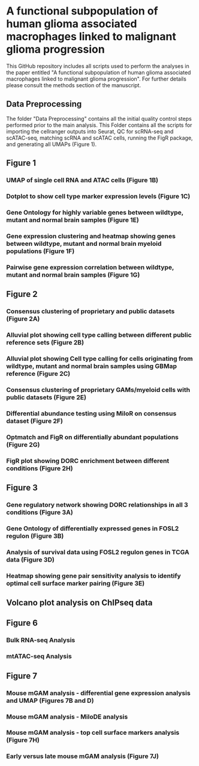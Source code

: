 # A functional subpopulation of human glioma associated macrophages linked to malignant glioma progression

This GitHub repository includes all scripts used to perform the analyses in the paper entitled "A functional subpopulation of human glioma associated macrophages linked to malignant glioma progression". For further details please consult the methods section of the manuscript.

## Data Preprocessing

The folder "Data Preprocessing" contains all the initial quality control steps performed prior to the main analysis. This Folder contains all the scripts for importing the cellranger outputs into Seurat, QC for scRNA-seq and scATAC-seq, matching scRNA and scATAC cells, running the FigR package, and generating all UMAPs (Figure 1).

## Figure 1

### UMAP of single cell RNA and ATAC cells (Figure 1B)

### Dotplot to show cell type marker expression levels (Figure 1C)

### Gene Ontology for highly variable genes between wildtype, mutant and normal brain samples (Figure 1E)

### Gene expression clustering and heatmap showing genes between wildtype, mutant and normal brain myeloid populations (Figure 1F)

### Pairwise gene expression correlation between wildtype, mutant and normal brain samples (Figure 1G)

## Figure 2

### Consensus clustering of proprietary and public datasets (Figure 2A)

### Alluvial plot showing cell type calling between different public reference sets (Figure 2B)

### Alluvial plot showing Cell type calling for cells originating from wildtype, mutant and normal brain samples using GBMap reference (Figure 2C)

### Consensus clustering of proprietary GAMs/myeloid cells with public datasets (Figure 2E)

### Differential abundance testing using MiloR on consensus dataset (Figure 2F)

### Optmatch and FigR on differentially abundant populations (Figure 2G)

### FigR plot showing DORC enrichment between different conditions (Figure 2H)

## Figure 3

### Gene regulatory network showing DORC relationships in all 3 conditions (Figure 3A)

### Gene Ontology of differentially expressed genes in FOSL2 regulon (Figure 3B)

### Analysis of survival data using FOSL2 regulon genes in TCGA data (Figure 3D)

### Heatmap showing gene pair sensitivity analysis to identify optimal cell surface marker pairing (Figure 3E)

## Volcano plot analysis on ChIPseq data

## Figure 6

### Bulk RNA-seq Analysis

### mtATAC-seq Analysis

## Figure 7

### Mouse mGAM analysis - differential gene expression analysis and UMAP (Figures 7B and D)

### Mouse mGAM analysis - MiloDE analysis

### Mouse mGAM analysis - top cell surface markers analysis (Figure 7H)

### Early versus late mouse mGAM analysis (Figure 7J)
